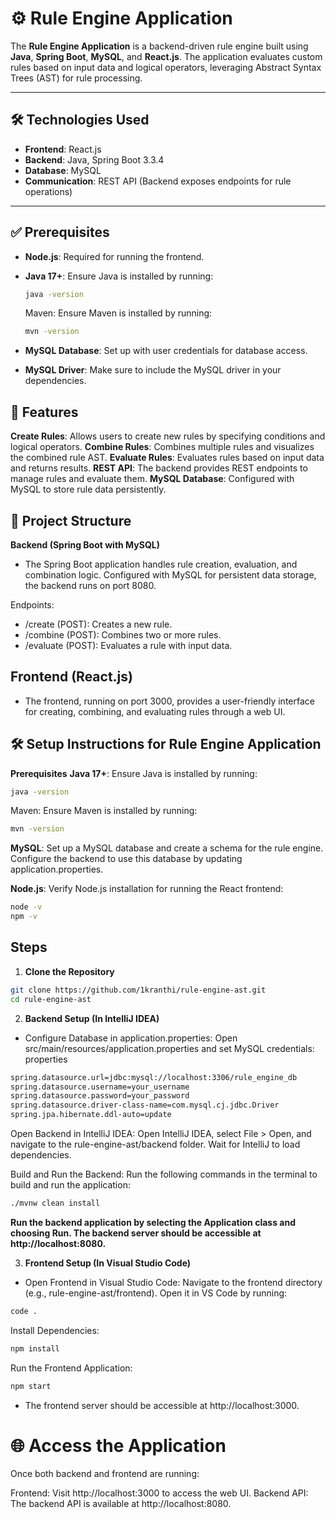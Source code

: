 # ⚙️ Rule Engine Application

The **Rule Engine Application** is a backend-driven rule engine built using **Java**, **Spring Boot**, **MySQL**, and **React.js**. The application evaluates custom rules based on input data and logical operators, leveraging Abstract Syntax Trees (AST) for rule processing.

---

## 🛠️ Technologies Used

- **Frontend**: React.js
- **Backend**: Java, Spring Boot 3.3.4
- **Database**: MySQL
- **Communication**: REST API (Backend exposes endpoints for rule operations)

---

## ✅ Prerequisites

- **Node.js**: Required for running the frontend.
- **Java 17+**: Ensure Java is installed by running:
  ```bash
  java -version
  ```
  
  Maven: Ensure Maven is installed by running:
  ```bash
  mvn -version
  ```
- **MySQL Database**: Set up with user credentials for database access.
- **MySQL Driver**: Make sure to include the MySQL driver in your dependencies.

## 🚀 Features
**Create Rules**: Allows users to create new rules by specifying conditions and logical operators.
**Combine Rules**: Combines multiple rules and visualizes the combined rule AST.
**Evaluate Rules**: Evaluates rules based on input data and returns results.
**REST API**: The backend provides REST endpoints to manage rules and evaluate them.
**MySQL Database**: Configured with MySQL to store rule data persistently.

## 📁 Project Structure
**Backend (Spring Boot with MySQL)**
- The Spring Boot application handles rule creation, evaluation, and combination logic. Configured with MySQL for persistent data storage, the backend runs on port 8080.

Endpoints:
- /create (POST): Creates a new rule.
- /combine (POST): Combines two or more rules.
- /evaluate (POST): Evaluates a rule with input data.


## Frontend (React.js)
- The frontend, running on port 3000, provides a user-friendly interface for creating, combining, and evaluating rules through a web UI.

## 🛠️ Setup Instructions for Rule Engine Application
**Prerequisites**
**Java 17+**: Ensure Java is installed by running:

  ```bash
  java -version
  ```
Maven: Ensure Maven is installed by running:

  ```bash
  mvn -version
  ```
**MySQL**: Set up a MySQL database and create a schema for the rule engine. Configure the backend to use this database by updating application.properties.

**Node.js**: Verify Node.js installation for running the React frontend:

  ```bash
  node -v
  npm -v
  ```

## Steps
1. **Clone the Repository**
  ```bash
  git clone https://github.com/1kranthi/rule-engine-ast.git
  cd rule-engine-ast
  ```

2. **Backend Setup (In IntelliJ IDEA)**
- Configure Database in application.properties: Open src/main/resources/application.properties and set MySQL credentials:
properties

```bash
spring.datasource.url=jdbc:mysql://localhost:3306/rule_engine_db
spring.datasource.username=your_username
spring.datasource.password=your_password
spring.datasource.driver-class-name=com.mysql.cj.jdbc.Driver
spring.jpa.hibernate.ddl-auto=update
```

Open Backend in IntelliJ IDEA: Open IntelliJ IDEA, select File > Open, and navigate to the rule-engine-ast/backend folder. Wait for IntelliJ to load dependencies.

Build and Run the Backend: Run the following commands in the terminal to build and run the application:

```bash
./mvnw clean install
```

**Run the backend application by selecting the Application class and choosing Run. The backend server should be accessible at http://localhost:8080.**

3. **Frontend Setup (In Visual Studio Code)**
- Open Frontend in Visual Studio Code: Navigate to the frontend directory (e.g., rule-engine-ast/frontend). Open it in VS Code by running:
  
```bash
code .
```

Install Dependencies:
```bash
npm install
```
Run the Frontend Application:
```bash
npm start
```

- The frontend server should be accessible at http://localhost:3000.

# 🌐 Access the Application
Once both backend and frontend are running:

Frontend: Visit http://localhost:3000 to access the web UI.
Backend API: The backend API is available at http://localhost:8080.

